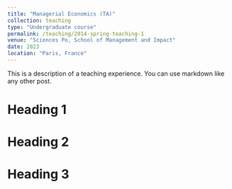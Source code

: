 ```yaml
---
title: "Managerial Economics (TA)"
collection: teaching
type: "Undergraduate course"
permalink: /teaching/2014-spring-teaching-1
venue: "Sciences Po, School of Management and Impact"
date: 2023
location: "Paris, France"
---
```


This is a description of a teaching experience. You can use markdown like any other post.

Heading 1
======

Heading 2
======

Heading 3
======